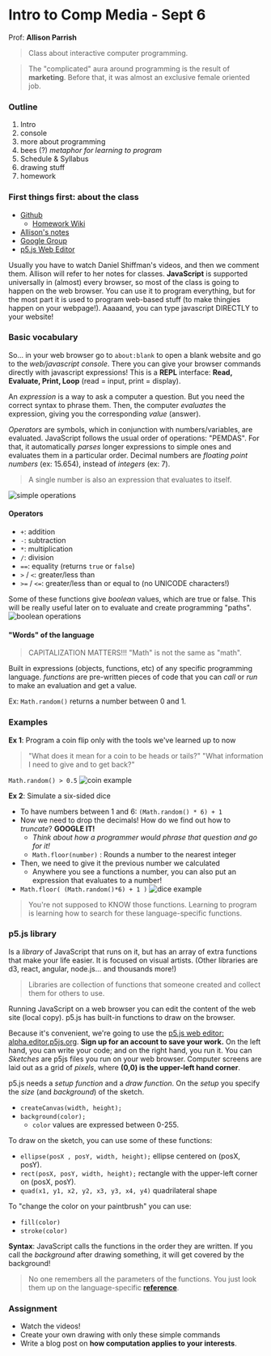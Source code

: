 # Intro to Comp Media - Sept 6

Prof: **Allison Parrish**

> Class about interactive computer programming.

> The "complicated" aura around programming is the result of **marketing**. Before that, it was almost an exclusive female oriented job.


### Outline
1. Intro
2. console
3. more about programming
4. bees (?) *metaphor for learning to program*
5. Schedule & Syllabus
6. drawing stuff
7. homework


### First things first: about the class
- [Github](http://github.com/ITPNYU/ICM-2017)
  - [Homework Wiki](https://github.com/ITPNYU/ICM-2017/wiki/Homework-Allison-Wednesday)
- [Allison's notes](http://creative-coding.decontextualize.com)
- [Google Group](https://groups.google.com/a/itp.nyu.edu/forum/#!overview)
- [p5.js Web Editor](http://alpha.editor.p5js.org/)

Usually you have to watch Daniel Shiffman's videos, and then we comment them. Allison will refer to her notes for classes. **JavaScript** is supported universally in (almost) every browser, so most of the class is going to happen on the web browser. You can use it to program everything, but for the most part it is used to program web-based stuff (to make thingies happen on your webpage!). Aaaaand, you can type javascript DIRECTLY to your website!


### Basic vocabulary
So... in your web browser go to `about:blank` to open a blank website and go to the *web/javascript console*. There you can give your browser commands directly with javascript expressions! This is a **REPL** interface: **Read, Evaluate, Print, Loop** (read = input, print = display).

An *expression* is a way to ask a computer a question. But you need the correct syntax to phrase them. Then, the computer *evaluates* the expression, giving you the corresponding *value* (answer).

*Operators* are symbols, which in conjunction with numbers/variables, are evaluated. JavaScript follows the usual order of operations: "PEMDAS". For that, it automatically *parses* longer expressions to simple ones and evaluates them in a particular order.
Decimal numbers are *floating point numbers* (ex: 15.654), instead of *integers* (ex: 7).
>A single number is also an expression that evaluates to itself.

![simple operations](0101_operators.png)

#### Operators
- `+`: addition
- `-`: subtraction
- `*`: multiplication
- `/`: division
- `==`: equality (returns `true` or `false`)
- `>` / `<`: greater/less than
- `>=` / `<=`: greater/less than or equal to (no UNICODE characters!)

Some of these functions give *boolean* values, which are true or false. This will be really useful later on to evaluate and create programming "paths".
![boolean operations](0102_boolean.png)

#### "Words" of the language
> CAPITALIZATION MATTERS!!! "Math" is not the same as "math".

Built in expressions (objects, functions, etc) of any specific programming language. *functions* are pre-written pieces of code that you can *call* or *run* to make an evaluation and get a value.

Ex: `Math.random()` returns a number between 0 and 1.


### Examples
**Ex 1**: Program a coin flip only with the tools we've learned up to now
>"What does it mean for a coin to be heads or tails?" "What information I need to give and to get back?"

`Math.random() > 0.5`
![coin example](0103_coin.png)

**Ex 2**: Simulate a six-sided dice

- To have numbers between 1 and 6: `(Math.random() * 6) + 1`
- Now we need to drop the decimals! How do we find out how to *truncate*? **GOOGLE IT!**
	- *Think about how a programmer would phrase that question and go for it!*
	- `Math.floor(number)` : Rounds a number to the nearest integer
- Then, we need to give it the previous number we calculated
  - Anywhere you see a functions a number, you can also put an expression that evaluates to a number!
- `Math.floor( (Math.random()*6) + 1 )`
![dice example](0104_dice.png)

> You're not supposed to KNOW those functions. Learning to program is learning how to search for these language-specific functions.


### p5.js library
Is a *library* of JavaScript that runs on it, but has an array of extra functions that make your life easier. It is focused on visual artists. (Other libraries are d3, react, angular, node.js... and thousands more!)
> Libraries are collection of functions that someone created and collect them for others to use.

Running JavaScript on a web browser you can edit the content of the web site (local copy). p5.js has built-in functions to draw on the browser.

Because it's convenient, we're going to use the [p5.js web editor: alpha.editor.p5js.org](http://alpha.editor.p5js.org). **Sign up for an account to save your work.** On the left hand, you can write your code; and on the right hand, you run it. You can  *Sketches* are p5js files you run on your web browser. Computer screens are laid out as a grid of *pixels*, where **(0,0) is the upper-left hand corner**.

p5.js needs a *setup function* and a *draw function*. On the *setup* you specify the *size* (and *background*) of the sketch.
- `createCanvas(width, height);`
- `background(color);`
  - `color` values are expressed between 0-255.

To draw on the sketch, you can use some of these functions:
- `ellipse(posX , posY, width, height);` ellipse centered on (posX, posY).
- `rect(posX, posY, width, height);` rectangle with the upper-left corner on (posX, posY).
- `quad(x1, y1, x2, y2, x3, y3, x4, y4)` quadrilateral shape

To "change the color on your paintbrush" you can use:
- `fill(color)`
- `stroke(color)`

**Syntax**: JavaScript calls the functions in the order they are written. If you call the *background* after drawing something, it will get covered by the background!

> No one remembers all the parameters of the functions. You just look them up on the language-specific **[reference](https://p5js.org/reference/)**.


### Assignment
- Watch the videos!
- Create your own drawing with only these simple commands
- Write a blog post on **how computation applies to your interests**.
